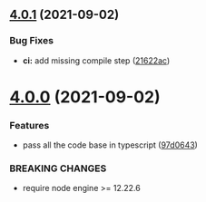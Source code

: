 ## [4.0.1](https://github.com/Sagacify/logger/compare/v4.0.0...v4.0.1) (2021-09-02)


### Bug Fixes

* **ci:** add missing compile step ([21622ac](https://github.com/Sagacify/logger/commit/21622ac0e89b8c3b2c5bbcaec3b13a666b605333))

# [4.0.0](https://github.com/Sagacify/logger/compare/v3.1.0...v4.0.0) (2021-09-02)


### Features

* pass all the code base in typescript ([97d0643](https://github.com/Sagacify/logger/commit/97d0643dae509a5f3180346ca0a9d6175878b193))


### BREAKING CHANGES

* require node engine >= 12.22.6
